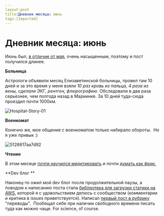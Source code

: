 ```yaml
---
layout:post
title:Дневник месяца: июнь
tags:[Imported]
---
```

# Дневник месяца: июнь

Июнь был, [в отличие от мая](https://blog.alexeyev.me/2016/06/diary-may-16/ "Дневник месяца: май"), очень насыщенным, поэтому и пост получился длинее.

**Больница**

Астрологи объявили месяц Елизаветинской больницы, провел там 10 дней и за это время у меня взяли _10 раз кровь из пальца, 4 раза из вены, сделали ЭКГ, рентген, флюрографию._ Обследовали в два раза серьезнее, чем полгода назад в Мариинке. За 10 дней туда-сюда проездил почти 1000км.

![Hospital-Story-01](https://vlaim.s3.amazonaws.com/uploads/2016/07/Hospital-Story-01.jpg)

**Военкомат**

Конечно же, мое общение с военкоматом только набирало обороты.  Но я уже привык :)

![5126617aa7d92](https://vlaim.s3.amazonaws.com/uploads/2016/07/5126617aa7d92.jpg)

**Чтение**

В этом месяце [почти научился медитировать](https://blog.alexeyev.me/2016/06/corinne-sweet/ "Книга #10:  Корин Свит – Медитация для занятых людей") и почти [думать как фрик.](https://blog.alexeyev.me/2016/07/think-like-a-freak/ "Книга #11: Стивен Дабнер, Стивен Левитт – Фрикомыслие")

**Dev блог **

Наконец-то ожил мой dev блог после продолжительной паузы, а поводом к написанию поста стала [библиотека для загрузки статики на AWS](http://dev.alexeyev.me/php/2016/06/19/yii2-file-upload.html), которой я с удовольствием делюсь с сообществом (комментарии и критика в issues приветствуется). Написал [первый пост в рубрику](https://blog.alexeyev.me/2016/06/one-does-not-simply-learn-to-code/ "Нельзя просто взять и научиться программировать") "переводы".  Пообещал себе при наличии свободного времени писать туда как можно чаще. For science, of course.